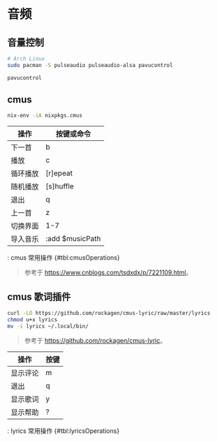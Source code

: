 # 音频

## 音量控制

```sh
# Arch Linux
sudo pacman -S pulseaudio pulseaudio-alsa pavucontrol

pavucontrol
```

## cmus

```sh
nix-env -iA nixpkgs.cmus
```

| 操作     | 按键或命令      |
|----------|-----------------|
| 下一首   | b               |
| 播放     | c               |
| 循环播放 | [r]epeat        |
| 随机播放 | [s]huffle       |
| 退出     | q               |
| 上一首   | z               |
| 切换界面 | 1-7             |
| 导入音乐 | :add $musicPath |

: cmus 常用操作 {#tbl:cmusOperations}

> 参考于 <https://www.cnblogs.com/tsdxdx/p/7221109.html>。

## cmus 歌词插件

```sh
curl -LO https://github.com/rockagen/cmus-lyric/raw/master/lyrics
chmod u+x lyrics
mv -i lyrics ~/.local/bin/
```

> 参考于 <https://github.com/rockagen/cmus-lyric>。

| 操作     | 按键 |
|----------|------|
| 显示评论 | m    |
| 退出     | q    |
| 显示歌词 | y    |
| 显示帮助 | ?    |

: lyrics 常用操作 {#tbl:lyricsOperations}
